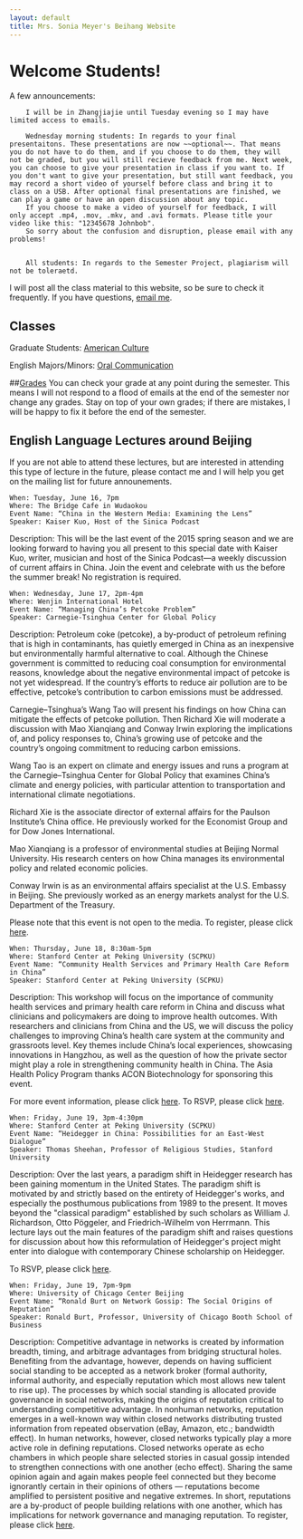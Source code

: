 ```yaml
---
layout: default
title: Mrs. Sonia Meyer's Beihang Website
---
```


# Welcome Students!

A few announcements:

		I will be in Zhangjiajie until Tuesday evening so I may have limited access to emails.
		
		Wednesday morning students: In regards to your final presentaitons. These presentations are now ~~optional~~. That means you do not have to do them, and if you choose to do them, they will not be graded, but you will still recieve feedback from me. Next week, you can choose to give your presentation in class if you want to. If you don't want to give your presentation, but still want feedback, you may record a short video of yourself before class and bring it to class on a USB. After optional final presentations are finished, we can play a game or have an open discussion about any topic. 
		If you choose to make a video of yourself for feedback, I will only accept .mp4, .mov, .mkv, and .avi formats. Please title your video like this: "12345678 Johnbob".
		So sorry about the confusion and disruption, please email with any problems!
		
		
		All students: In regards to the Semester Project, plagiarism will not be toleraetd.
	

I will post all the class material to this website, so be sure to check it frequently. If you have questions, [email me](mailto:sonia@meyercraft.net).

## Classes

Graduate Students: [American Culture](/classes/americanculture.html)

English Majors/Minors: [Oral Communication](/classes/oralenglish.html)

##[Grades](gradesform/form/form.html)
You can check your grade at any point during the semester. This means I will not respond to a flood of emails at the end of the semester nor change any grades. Stay on top of your own grades; if there are mistakes, I will be happy to fix it before the end of the semester.


## English Language Lectures around Beijing
If you are not able to attend these lectures, but are interested in attending this type of lecture in the future, please contact me and I will help you get on the mailing list for future announements.

	When: Tuesday, June 16, 7pm
	Where: The Bridge Cafe in Wudaokou
	Event Name: “China in the Western Media: Examining the Lens”
	Speaker: Kaiser Kuo, Host of the Sinica Podcast
Description: This will be the last event of the 2015 spring season and we are looking forward to having you all present to this special date with Kaiser Kuo, writer, musician and host of the Sinica Podcast—a weekly discussion of current affairs in China. Join the event and celebrate with us the before the summer break! No registration is required.

	When: Wednesday, June 17, 2pm-4pm
	Where: Wenjin International Hotel
	Event Name: “Managing China’s Petcoke Problem”
	Speaker: Carnegie-Tsinghua Center for Global Policy
Description: Petroleum coke (petcoke), a by-product of petroleum refining that is high in contaminants, has quietly emerged in China as an inexpensive but environmentally harmful alternative to coal. Although the Chinese government is committed to reducing coal consumption for environmental reasons, knowledge about the negative environmental impact of petcoke is not yet widespread. If the country’s efforts to reduce air pollution are to be effective, petcoke’s contribution to carbon emissions must be addressed.
 
Carnegie–Tsinghua’s Wang Tao will present his findings on how China can mitigate the effects of petcoke pollution. Then Richard Xie will moderate a discussion with Mao Xianqiang and Conway Irwin exploring the implications of, and policy responses to, China’s growing use of petcoke and the country’s ongoing commitment to reducing carbon emissions.
 
Wang Tao is an expert on climate and energy issues and runs a program at the Carnegie–Tsinghua Center for Global Policy that examines China’s climate and energy policies, with particular attention to transportation and international climate negotiations.
 
Richard Xie is the associate director of external affairs for the Paulson Institute’s China office. He previously worked for the Economist Group and for Dow Jones International.
 
Mao Xianqiang is a professor of environmental studies at Beijing Normal University. His research centers on how China manages its environmental policy and related economic policies.
 
Conway Irwin is as an environmental affairs specialist at the U.S. Embassy in Beijing. She previously worked as an energy markets analyst for the U.S. Department of the Treasury.
 
Please note that this event is not open to the media. To register, please click [here](http://carnegietsinghua.org/events/forms/?fa=registration&event=4930&lang=en).


	When: Thursday, June 18, 8:30am-5pm
	Where: Stanford Center at Peking University (SCPKU)
	Event Name: “Community Health Services and Primary Health Care Reform in China”
	Speaker: Stanford Center at Peking University (SCPKU)

Description: This workshop will focus on the importance of community health services and primary health care reform in China and discuss what clinicians and policymakers are doing to improve health outcomes. With researchers and clinicians from China and the US, we will discuss the policy challenges to improving China’s health care system at the community and grassroots level. Key themes include China’s local experiences, showcasing innovations in Hangzhou, as well as the question of how the private sector might play a role in strengthening community health in China. The Asia Health Policy Program thanks ACON Biotechnology for sponsoring this event.

For more event information, please click [here](http://scpku.fsi.stanford.edu/events/community-health-services-and-primary-health-care-reform-china). To RSVP, please click [here](http://scpku.fsi.stanford.edu/events/registration/219341).

	When: Friday, June 19, 3pm-4:30pm
	Where: Stanford Center at Peking University (SCPKU)
	Event Name: “Heidegger in China: Possibilities for an East-West Dialogue”
	Speaker: Thomas Sheehan, Professor of Religious Studies, Stanford University

Description: Over the last years, a paradigm shift in Heidegger research has been gaining momentum in the United States. The paradigm shift is motivated by and strictly based on the entirety of Heidegger's works, and especially the posthumous publications from 1989 to the present. It moves beyond the "classical paradigm" established by such scholars as William J. Richardson, Otto Pöggeler, and Friedrich-Wilhelm von Herrmann. This lecture lays out the main features of the paradigm shift and raises questions for discussion about how this reformulation of Heidegger's project might enter into dialogue with contemporary Chinese scholarship on Heidegger.

To RSVP, please click [here](http://scpku.fsi.stanford.edu/events/registration/219342).



	When: Friday, June 19, 7pm-9pm
	Where: University of Chicago Center Beijing
	Event Name: “Ronald Burt on Network Gossip: The Social Origins of Reputation”
	Speaker: Ronald Burt, Professor, University of Chicago Booth School of Business

Description: Competitive advantage in networks is created by information breadth, timing, and arbitrage advantages from bridging structural holes. Benefiting from the advantage, however, depends on having sufficient social standing to be accepted as a network broker (formal authority, informal authority, and especially reputation which most allows new talent to rise up).  The processes by which social standing is allocated provide governance in social networks, making the origins of reputation critical to understanding competitive advantage.  In nonhuman networks, reputation emerges in a well-known way within closed networks distributing trusted information from repeated observation (eBay, Amazon, etc.; bandwidth effect).  In human networks, however, closed networks typically play a more active role in defining reputations.  Closed networks operate as echo chambers in which people share selected stories in casual gossip intended to strengthen connections with one another (echo effect).  Sharing the same opinion again and again makes people feel connected but they become ignorantly certain in their opinions of others — reputations become amplified to persistent positive and negative extremes.  In short, reputations are a by-product of people building relations with one another, which has implications for network governance and managing reputation.
To register, please click [here](https://app.e2ma.net/app2/survey/1703609/213058372/50d9d6bb71/?v=a).
